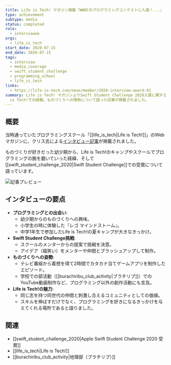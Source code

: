 ```yaml
---
title: Life is Tech! マガジン掲載『WWDCのプログラミングコンテストに入選！...』
type: achievement
subtype: media
status: completed
role:
  - interviewee
orgs:
  - life_is_tech
start_date: 2020-07-15
end_date: 2020-07-15
tags:
  - interview
  - media_coverage
  - swift_student_challenge
  - programming_school
  - life_is_tech
links:
  - https://life-is-tech.com/news/member/2020-interview-award-01
summary: Life is Tech! マガジンよりSwift Student Challenge 2020入賞に関するインタビューを受け、プログラミングとの出会いやLife
  is Tech!での経験、ものづくりへの情熱について語った記事が掲載されました。
---
```

## 概要
当時通っていたプログラミングスクール「[[life_is_tech|Life is Tech!]]」のWebマガジンに、クリス氏による[インタビュー記事](https://life-is-tech.com/news/member/2020-interview-award-01)が掲載されました。

ものづくりが好きだった幼少期から、Life is Tech!のキャンプやスクールでプログラミングの腕を磨いていった経緯、そして[[swift_student_challenge_2020|Swift Student Challenge]]での受賞について語っています。

![記事プレビュー](linked_assets/10_Achievements/media/life_is_tech_magazine_2020_07_15/life_is_tech_magazine_preview.jpg)

## インタビューの要点
- **プログラミングとの出会い**:
    - 幼少期からのものづくりへの興味。
    - 小学生の時に体験した『レゴ マインドストーム』。
    - 中学1年生で参加したLife is Tech!の夏キャンプが大きなきっかけ。
- **Swift Student Challenge挑戦**:
    - スクールのメンターからの提案で挑戦を決意。
    - アイデア（福笑い）をメンターや仲間とブラッシュアップして制作。
- **ものづくりへの姿勢**:
    - テレビ番組から着想を得て2時間でカタカナ当てゲームアプリを制作したエピソード。
    - 学校での部活動（[[burachiribu_club_activity|ブラチリブ]]）でのYouTube動画制作など、プログラミング以外の創作活動にも言及。
- **Life is Tech!の魅力**:
    - 同じ志を持つ同世代の仲間と刺激し合えるコミュニティとしての価値。
    - スキルを伸ばすだけでなく、プログラミングを好きになるきっかけを与えてくれる場所であると語りました。

## 関連
- [[swift_student_challenge_2020|Apple Swift Student Challenge 2020 受賞]]
- [[life_is_tech|Life is Tech!]]
- [[burachiribu_club_activity|地理部（ブラチリブ）]]
